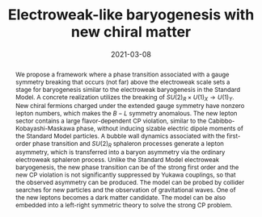 ---
title: "Electroweak-like baryogenesis with new chiral matter"
authors:
- Kohei Fujikura
- Keisuke Harigaya
- Yuichiro Nakai
- admin
date: "2021-03-08"
doi: "10.1007/JHEP07(2021)224"

# Schedule page publish date (NOT publication's date).
publishDate: "2021-07-29"

# Publication type.
# Legend: 0 = Uncategorized; 1 = Conference paper; 2 = Journal article;
# 3 = Preprint / Working Paper; 4 = Report; 5 = Book; 6 = Book section;
# 7 = Thesis; 8 = Patent
# publication_types: ["2"]

# Publication name and optional abbreviated publication name.
publication: "Journal of High Energy Physics"
publication_short: "JHEP"

abstract:  We propose a framework where a phase transition associated with a gauge symmetry breaking that
  occurs (not far) above the electroweak scale sets a stage for baryogenesis
  similar to the electroweak baryogenesis in the Standard Model.
  A concrete realization utilizes the breaking of $SU(2)_R \times U(1)_X \rightarrow U(1)_Y$.
  New chiral fermions charged under the extended gauge symmetry have nonzero lepton numbers,
  which makes the $B-L$ symmetry anomalous.
  The new lepton sector contains a large flavor-dependent CP violation, similar to the
  Cabibbo-Kobayashi-Maskawa phase, without inducing sizable electric dipole moments of the Standard Model particles.
  A bubble wall dynamics associated with the first-order phase transition and $SU(2)_R$ sphaleron processes
  generate a lepton asymmetry, which is transferred into a baryon asymmetry via the ordinary electroweak sphaleron process.
  Unlike the Standard Model electroweak baryogenesis, the new phase transition can be of the strong first order
  and the new CP violation is not significantly suppressed by Yukawa couplings,
  so that the observed asymmetry can be produced. 
  The model can be probed by collider searches for new particles and the observation of gravitational waves.
  One of the new leptons becomes a dark matter candidate.
  The model can be also embedded into a left-right symmetric theory to solve the strong CP problem.

# Summary. An optional shortened abstract.
# summary: It has been known the electroweak baryogenesis (EWBG) in the minimal SM is suppressed by the large damping rate of the quark quasiparticle in the thermal plasma, due to the strong QCD interaction. Old literatures proposed a possibility that lepton scattering may be capable of generating enough baryon asymmetry since the damping rate could be much smaller. Is this really the case? This paper proposes a model that mimic the SM quark sector with chiral leptons. We investigate the thermodynamics in detail and concluded that it could be only marginally OK to generate the baryon asymmetry from a lepton sector with CKM-like structure.

tags:
- electroweak phase transition
- CKM matrix
- electroweak baryogenesis
- baryogenesis
- non-local baryogenesis
- EDM
- atomic EDM
- quasiparticle
featured: true

links:
- name: arXiv
  url: https://arxiv.org/abs/2103.05005
url_pdf: https://arxiv.org/pdf/2103.05005.pdf
# url_code: 'https://github.com/wowchemy/wowchemy-hugo-themes'
# url_dataset: '#'
# url_poster: '#'
# url_project: ''
# url_slides: ''
# url_source: ''
# url_video: '#'

# Featured image
# To use, add an image named `featured.jpg/png` to your page's folder. 
image:
  # caption: 'Image credit: [**Unsplash**](https://unsplash.com/photos/s9CC2SKySJM)'
  focal_point: ""
  preview_only: true

# Associated Projects (optional).
#   Associate this publication with one or more of your projects.
#   Simply enter your project's folder or file name without extension.
#   E.g. `internal-project` references `content/project/internal-project/index.md`.
#   Otherwise, set `projects: []`.
projects:
- EWBG

share: false
# Slides (optional).
#   Associate this publication with Markdown slides.
#   Simply enter your slide deck's filename without extension.
#   E.g. `slides: "example"` references `content/slides/example/index.md`.
#   Otherwise, set `slides: ""`.
# slides: example
---